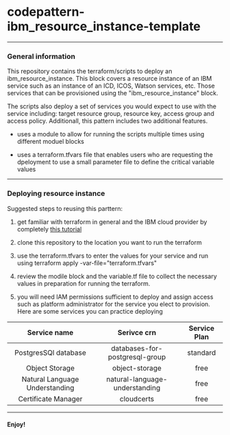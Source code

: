 # codepattern-ibm_resource_instance-template

---

### General information

This repository contains the terraform/scripts to deploy an ibm_resource_instance. This block covers a resource instance of an IBM service such as an instance of an ICD, ICOS, Watson services, etc. Those services that can be provisioned using the "ibm_resource_instance" block. 

The scripts also deploy a set of services you would expect to use with the service including: target resource group, resource key, access group and access policy. Additionall, this pattern includes two additional features.

 - uses a module to allow for running the scripts multiple times using different moduel blocks

 - uses a terraform.tfvars file that enables users who are requesting the dpeloyment to use a small parameter file to define the critical variable values


---

### Deploying resource instance 


Suggested steps to reusing this parttern: 

1.  get familiar with terraform in general and the IBM cloud provider by completely [this tutorial](https://www.ibm.com/cloud/garage/tutorials/public-cloud-infrastructure)

2.  clone this repository to the location you want to run the terraform
 
3. use the terraform.tfvars to enter the values for your service and run using terraform apply -var-file="terraform.tfvars"
  
4. review the modile block and the variable.tf file to collect the necessary values in preparation for running the terraform.

5. you will need IAM permissions sufficient to deploy and assign access such as platform administrator for the service you elect to provision. Here are some services you can practice deploying

| Service name | Serivce crn  | Service Plan|
|:-----------------------:|:---------------------------:|:----------:|
| PostgresSQl database|databases-for-postgresql-group |standard|
| Object Storage |object-storage |free|
|Natural Language Understanding|natural-language-understanding|free|
|Certificate Manager|cloudcerts|free|

---




#### Enjoy!
